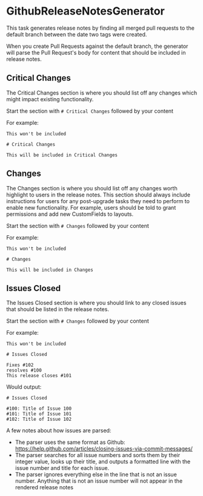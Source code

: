# GithubReleaseNotesGenerator

This task generates release notes by finding all merged pull requests to the default branch between the date two tags were created.

When you create Pull Requests against the default branch, the generator will parse the Pull Request's body for content that should be included in release notes.

## Critical Changes

The Critical Changes section is where you should list off any changes which might impact existing functionality.

Start the section with `# Critical Changes` followed by your content

For example:

    This won't be included

    # Critical Changes

    This will be included in Critical Changes

## Changes

The Changes section is where you should list off any changes worth highlight to users in the release notes. This section should always include instructions for users for any post-upgrade tasks they need to perform to enable new functionality. For example, users should be told to grant permissions and add new CustomFields to layouts.

Start the section with `# Changes` followed by your content

For example:

    This won't be included

    # Changes

    This will be included in Changes

## Issues Closed

The Issues Closed section is where you should link to any closed issues that should be listed in the release notes.

Start the section with `# Changes` followed by your content

For example:

    This won't be included

    # Issues Closed

    Fixes #102
    resolves #100
    This release closes #101

Would output:

    # Issues Closed

    #100: Title of Issue 100
    #101: Title of Issue 101
    #102: Title of Issue 102

A few notes about how issues are parsed:

-   The parser uses the same format as Github: https://help.github.com/articles/closing-issues-via-commit-messages/
-   The parser searches for all issue numbers and sorts them by their integer value, looks up their title, and outputs a formatted line with the issue number and title for each issue.
-   The parser ignores everything else in the line that is not an issue number. Anything that is not an issue number will not appear in the rendered release notes
